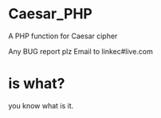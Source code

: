 Caesar_PHP
==========

A PHP function for Caesar cipher

Any BUG report plz Email to linkec#live.com 
# is what?
you know what is it.
